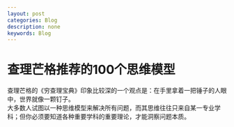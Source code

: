```yaml
---
layout: post
categories: Blog
description: none
keywords: Blog
---
```

# 查理芒格推荐的100个思维模型
查理芒格的《穷查理宝典》印象比较深的一个观点是：在手里拿着一把锤子的人眼中，世界就像一颗钉子。  
大多数人试图以一种思维模型来解决所有问题，而其思维往往只来自某一专业学科；但你必须要知道各种重要学科的重要理论，才能洞察问题本质。



